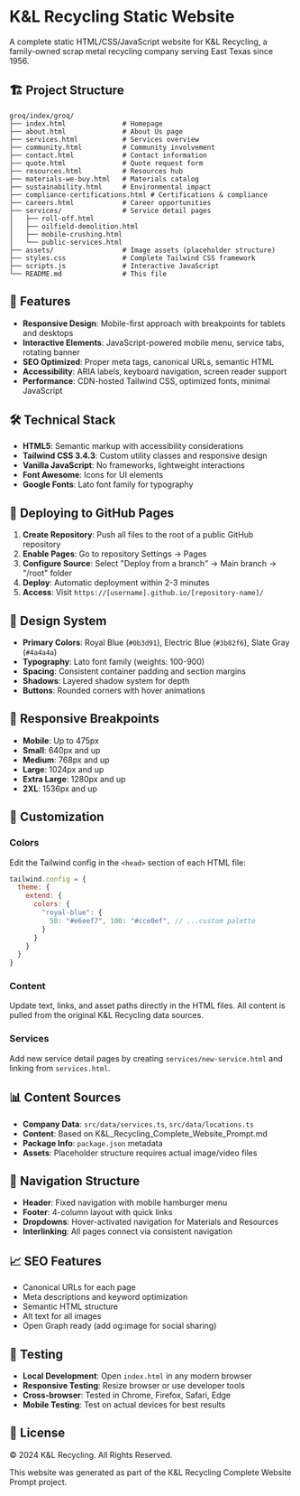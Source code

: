 # K&L Recycling Static Website

A complete static HTML/CSS/JavaScript website for K&L Recycling, a family-owned scrap metal recycling company serving East Texas since 1956.

## 🏗️ Project Structure

```
groq/index/groq/
├── index.html              # Homepage
├── about.html              # About Us page
├── services.html           # Services overview
├── community.html          # Community involvement
├── contact.html            # Contact information
├── quote.html              # Quote request form
├── resources.html          # Resources hub
├── materials-we-buy.html   # Materials catalog
├── sustainability.html     # Environmental impact
├── compliance-certifications.html # Certifications & compliance
├── careers.html            # Career opportunities
├── services/               # Service detail pages
│   ├── roll-off.html
│   ├── oilfield-demolition.html
│   ├── mobile-crushing.html
│   └── public-services.html
├── assets/                 # Image assets (placeholder structure)
├── styles.css              # Complete Tailwind CSS framework
├── scripts.js              # Interactive JavaScript
└── README.md               # This file
```

## 🎯 Features

- **Responsive Design**: Mobile-first approach with breakpoints for tablets and desktops
- **Interactive Elements**: JavaScript-powered mobile menu, service tabs, rotating banner
- **SEO Optimized**: Proper meta tags, canonical URLs, semantic HTML
- **Accessibility**: ARIA labels, keyboard navigation, screen reader support
- **Performance**: CDN-hosted Tailwind CSS, optimized fonts, minimal JavaScript

## 🛠️ Technical Stack

- **HTML5**: Semantic markup with accessibility considerations
- **Tailwind CSS 3.4.3**: Custom utility classes and responsive design
- **Vanilla JavaScript**: No frameworks, lightweight interactions
- **Font Awesome**: Icons for UI elements
- **Google Fonts**: Lato font family for typography

## 🚀 Deploying to GitHub Pages

1. **Create Repository**: Push all files to the root of a public GitHub repository
2. **Enable Pages**: Go to repository Settings → Pages
3. **Configure Source**: Select "Deploy from a branch" → Main branch → "/root" folder
4. **Deploy**: Automatic deployment within 2-3 minutes
5. **Access**: Visit `https://[username].github.io/[repository-name]/`

## 🎨 Design System

- **Primary Colors**: Royal Blue (`#0b3d91`), Electric Blue (`#3b82f6`), Slate Gray (`#4a4a4a`)
- **Typography**: Lato font family (weights: 100-900)
- **Spacing**: Consistent container padding and section margins
- **Shadows**: Layered shadow system for depth
- **Buttons**: Rounded corners with hover animations

## 📱 Responsive Breakpoints

- **Mobile**: Up to 475px
- **Small**: 640px and up
- **Medium**: 768px and up
- **Large**: 1024px and up
- **Extra Large**: 1280px and up
- **2XL**: 1536px and up

## 🔧 Customization

### Colors
Edit the Tailwind config in the `<head>` section of each HTML file:

```javascript
tailwind.config = {
  theme: {
    extend: {
      colors: {
        "royal-blue": {
          50: "#e6eef7", 100: "#cce0ef", // ...custom palette
        }
      }
    }
  }
}
```

### Content
Update text, links, and asset paths directly in the HTML files. All content is pulled from the original K&L Recycling data sources.

### Services
Add new service detail pages by creating `services/new-service.html` and linking from `services.html`.

## 📊 Content Sources

- **Company Data**: `src/data/services.ts`, `src/data/locations.ts`
- **Content**: Based on K&L_Recycling_Complete_Website_Prompt.md
- **Package Info**: `package.json` metadata
- **Assets**: Placeholder structure requires actual image/video files

## 🔗 Navigation Structure

- **Header**: Fixed navigation with mobile hamburger menu
- **Footer**: 4-column layout with quick links
- **Dropdowns**: Hover-activated navigation for Materials and Resources
- **Interlinking**: All pages connect via consistent navigation

## 📈 SEO Features

- Canonical URLs for each page
- Meta descriptions and keyword optimization
- Semantic HTML structure
- Alt text for all images
- Open Graph ready (add og:image for social sharing)

## 🧪 Testing

- **Local Development**: Open `index.html` in any modern browser
- **Responsive Testing**: Resize browser or use developer tools
- **Cross-browser**: Tested in Chrome, Firefox, Safari, Edge
- **Mobile Testing**: Test on actual devices for best results

## 📝 License

© 2024 K&L Recycling. All Rights Reserved.

This website was generated as part of the K&L Recycling Complete Website Prompt project.
